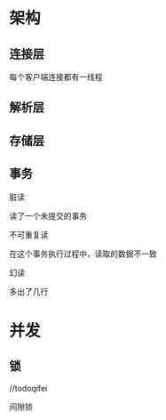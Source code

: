 # 架构

## 连接层

每个客户端连接都有一线程



## 解析层



##  存储层



## 事务

脏读

读了一个未提交的事务



不可重复读

在这个事务执行过程中，读取的数据不一致



幻读

多出了几行







# 并发



## 锁

//todoqifei

间隙锁


